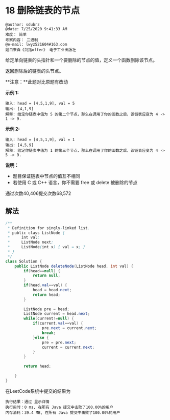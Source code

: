 # 18 删除链表的节点

```
@author: sdubrz
@date: 7/25/2020 9:41:33 AM   
难度： 简单
考察内容： 二进制
@e-mail: lwyz521604#163.com
题目来自《剑指offer》 电子工业出版社
```

给定单向链表的头指针和一个要删除的节点的值，定义一个函数删除该节点。

返回删除后的链表的头节点。

**注意：**此题对比原题有改动

**示例 1:**
```
输入: head = [4,5,1,9], val = 5
输出: [4,1,9]
解释: 给定你链表中值为 5 的第二个节点，那么在调用了你的函数之后，该链表应变为 4 -> 1 -> 9.
```

**示例 2:**
```
输入: head = [4,5,1,9], val = 1
输出: [4,5,9]
解释: 给定你链表中值为 1 的第三个节点，那么在调用了你的函数之后，该链表应变为 4 -> 5 -> 9.
```

**说明：**

+ 题目保证链表中节点的值互不相同
+ 若使用 C 或 C++ 语言，你不需要 free 或 delete 被删除的节点

通过次数40,406提交次数68,572

## 解法

```java
/**
 * Definition for singly-linked list.
 * public class ListNode {
 *     int val;
 *     ListNode next;
 *     ListNode(int x) { val = x; }
 * }
 */
class Solution {
    public ListNode deleteNode(ListNode head, int val) {
        if(head==null) {
			return null;
		}
		if(head.val==val) {
			head = head.next;
			return head;
		}
		
		ListNode pre = head;
		ListNode current = head.next;
		while(current!=null) {
			if(current.val==val) {
				pre.next = current.next;
				break;
			}else {
				pre = pre.next;
				current = current.next;
			}
		}
		
		return head;
		
    }
}
```

在LeetCode系统中提交的结果为

```
执行结果：通过 显示详情
执行用时：0 ms, 在所有 Java 提交中击败了100.00%的用户
内存消耗：39.4 MB, 在所有 Java 提交中击败了100.00%的用户
```